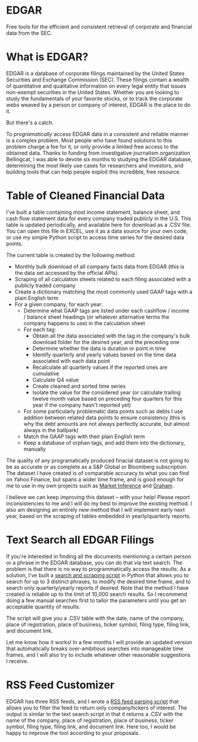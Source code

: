 # EDGAR
Free tools for the efficient and consistent retrieval of corporate and financial data from the SEC. 

# What is EDGAR?

EDGAR is a database of corporate filings maintained by the United States Securities and Exchange Commission (SEC). These filings contain a wealth of quantitative and qualitative information on every legal entity that issues non-exempt securities in the United States. Whether you are looking to study the fundamentals of your favorite stocks, or to track the corporate webs weaved by a person or company of interest, EDGAR is the place to do it.

But there's a catch. 

To _programatically_ access EDGAR data in a consistent and reliable manner is a complex problem. Most people who have found solutions to this problem charge a fee for it, or only provide a limited free access to the obtained data. Thanks to funding from investigative journalism organization Bellingcat, I was able to devote six months to studying the EDGAR database, determining the most likely use cases for researchers and investors, and building tools that can help people exploit this incredible, free resource.

# Table of Cleaned Financial Data

I've built a table containing most income statement, balance sheet, and cash flow statement data for every company traded publicly in the U.S. This table is updated periodically, and available here for download as a .CSV file. You can open this file in EXCEL, use it as a data source for your own code, or use my simple Python script to access time series for the desired data points. 

The current table is created by the following method:

  - Monthly bulk download of all company facts data from EDGAR (this is the data set accessed by the official APIs)
  - Scraping of all calculation sheets related to each filing associated with a publicly traded company
  - Create a dictionary matching the most commonly used GAAP tags with a plain English term 
  - For a given company, for each year:
    - Determine what GAAP tags are listed under each cashflow / income / balance sheet headings (or whatever alternative terms the company happens to use) in the calculation sheet 
    - For each tag:
      - Obtain all the data associated with the tag in the company's bulk download folder for the desired year, and the preceding one 
      - Determine whether the data is duration or point in time
      - Identify quarterly and yearly values based on the time data associated with each data point
      - Recalculate all quarterly values if the reported ones are cumulative
      - Calculate Q4 value
      - Create cleaned and sorted time series
      - Isolate the value for the considered year (or calculate trailing twelve month value based on preceding four quarters for this year if the company hasn't reported yet)
    - For some particularly problematic data points such as debts I use addition between related data points to ensure consistency (this is why the debt amounts are not always perfectly accurate, but almost always in the ballpark)
    - Match the GAAP tags with their plain English term
    - Keep a database of orphan tags, and add them into the dictionary, manually
   
The quality of any programatically produced finacial dataset is not going to be as accurate or as complete as a S&P Global or Bloomberg subscription. The dataset I have created is of comparable accuracy to what you can find on Yahoo Finance, but spans a wider time frame, and is good enough for me to use in my own projects such as [Market Inference](https://www.marketinference.com/) and [Graham](https://graham.marketinference.com/info). 

I believe we can keep improving this dataset – with your help! Please report inconsistencies to me and I will do my best to improve the existing method. I also am designing an entirely new method that I will implement early next year, based on the scraping of tables embedded in yearly/quarterly reports. 

# Text Search all EDGAR Filings

If you're interested in finding all the documents mentioning a certain person or a phrase in the EDGAR database, you can do that via text search. The problem is that there is no way to programmatically access the results. As a solution, I've built a [search and scraping script](EDGAR_text_search.py) in Python that allows you to search for up to 3 distinct phrases, to modify the desired time frame, and to search only quarterly/yearly reports if desired. Note that the method I have created is reliable up to the limit of 10,000 search results. So I recommend doing a few manual searches first to tailor the parameters until you get an acceptable quantity of results.

The script will give you a .CSV table with the date, name of the company, place of registration, place of business, ticker symbol, filing type, filing link, and document link. 

Let me know how it works! In a few months I will provide an updated version that automatically breaks over-ambitious searches into manageable time frames, and I will also try to include whatever other reasonable suggestions I receive. 

# RSS Feed Customizer

EDGAR has three RSS feeds, and I wrote a [RSS feed parsing script](EDGAR_RSS_custom.py)  that allows you to filter the feed to return only company/tickers of interest. The output is similar to the text search script in that it returns a .CSV with the name of the company, place of registration, place of business, ticker symbol, filing type, filing link, and document link. Here too, I would be happy to improve the tool according to your proposals. 




